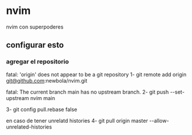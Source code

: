 # nvim
nvim con superpoderes

## configurar esto
### agregar el repositorio
fatal: 'origin' does not appear to be a git repository
1- git remote add origin git@github.com:newbola/nvim.git

fatal: The current branch main has no upstream branch.
2- git push --set-upstream nvim main

3- git config pull.rebase false 

en caso de tener unrelatd histories 
4- git pull origin master --allow-unrelated-histories
